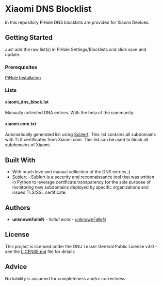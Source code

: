 # Xiaomi DNS Blocklist

In this repository PiHole DNS blocklists are provided for Xiaomi Devices.

## Getting Started

Just add the raw list(s) in PiHole Settings/Blocklists and click save and update.

### Prerequisites

[PiHole Installation](https://docs.pi-hole.net/main/basic-install/)

### Lists

#### xiaomi_dns_block.lst

Manually collected DNA entries. With the help of the community.

#### xiaomi.com.txt

Automatically generated list using [Sublert](https://github.com/yassineaboukir/sublert). This list contains all subdomains with TLS certificates from Xiaomi.com. This list can be used to block all subdomains of Xiaomi.

## Built With

* With much love and manual collection of the DNS entries  ;)
* [Sublert](https://github.com/yassineaboukir/sublert) - Sublert is a security and reconnaissance tool that was written in Python to leverage certificate transparency for the sole purpose of monitoring new subdomains deployed by specific organizations and issued TLS/SSL certificate.

## Authors

* **unknownFalleN** - *Initial work* - [unknownFalleN](https://github.com/unknownFalleN)

## License

This project is licensed under the GNU Lesser General Public License v3.0 - see the [LICENSE.md](LICENSE.md) file for details

## Advice

No liability is assumed for completeness and/or correctness.

